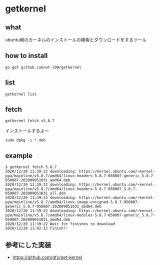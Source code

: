 # getkernel

## what

ubuntu用のカーネルのインストールの検索とダウンロードをするツール

## how to install

``` 
go get github.com/wt-l00/getkernel
```

## list

```
getkernel list
```

## fetch

```
getkernel fetch v5.8.7
```

インストールするよ〜
```
sudo dpkg -i *.deb
```

## example

```
$ getkernel fetch 5.8.7
2020/12/20 11:39:22 downloading: https://kernel.ubuntu.com/~kernel-ppa/mainline/v5.8.7/amd64/linux-headers-5.8.7-050807-generic_5.8.7-050807.202009051031_amd64.deb
2020/12/20 11:39:22 downloading: https://kernel.ubuntu.com/~kernel-ppa/mainline/v5.8.7/amd64/linux-headers-5.8.7-050807_5.8.7-050807.202009051031_all.deb
2020/12/20 11:39:22 downloading: https://kernel.ubuntu.com/~kernel-ppa/mainline/v5.8.7/amd64/linux-image-unsigned-5.8.7-050807-generic_5.8.7-050807.202009051031_amd64.deb
2020/12/20 11:39:22 downloading: https://kernel.ubuntu.com/~kernel-ppa/mainline/v5.8.7/amd64/linux-modules-5.8.7-050807-generic_5.8.7-050807.202009051031_amd64.deb
2020/12/20 11:39:22 Wait for finishes to download
2020/12/20 11:42:12 Finish!!
```

## 参考にした実装

* https://github.com/gfx/get-kernel


